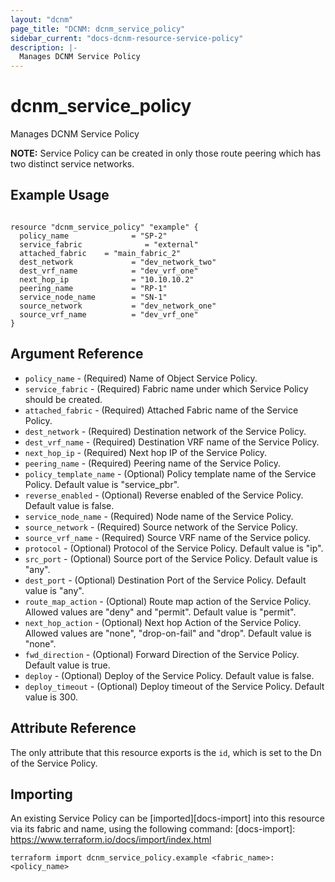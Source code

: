 ```yaml
---
layout: "dcnm"
page_title: "DCNM: dcnm_service_policy"
sidebar_current: "docs-dcnm-resource-service-policy"
description: |-
  Manages DCNM Service Policy
---
```


# dcnm_service_policy

Manages DCNM Service Policy

**NOTE:** Service Policy can be created in only those route peering which has two distinct service networks.

## Example Usage

```hcl

resource "dcnm_service_policy" "example" {
  policy_name              = "SP-2"
  service_fabric              = "external"
  attached_fabric    = "main_fabric_2"
  dest_network             = "dev_network_two"
  dest_vrf_name            = "dev_vrf_one"
  next_hop_ip              = "10.10.10.2"
  peering_name             = "RP-1"
  service_node_name        = "SN-1"
  source_network           = "dev_network_one"
  source_vrf_name          = "dev_vrf_one"
}

```

## Argument Reference

- `policy_name` - (Required) Name of Object Service Policy.
- `service_fabric` - (Required) Fabric name under which Service Policy should be created.
- `attached_fabric` - (Required) Attached Fabric name of the Service Policy.
- `dest_network` - (Required) Destination network of the Service Policy.
- `dest_vrf_name` - (Required) Destination VRF name of the Service Policy.
- `next_hop_ip` - (Required) Next hop IP of the Service Policy.
- `peering_name` - (Required) Peering name of the Service Policy.
- `policy_template_name` - (Optional) Policy template name of the Service Policy. Default value is "service_pbr".
- `reverse_enabled` - (Optional) Reverse enabled of the Service Policy. Default value is false.
- `service_node_name` - (Required) Node name of the Service Policy.
- `source_network` - (Required) Source network of the Service Policy.
- `source_vrf_name` - (Required) Source VRF name of the Service policy.
- `protocol` - (Optional) Protocol of the Service Policy. Default value is "ip".
- `src_port` - (Optional) Source port of the Service Policy. Default value is "any".
- `dest_port` - (Optional) Destination Port of the Service Policy. Default value is "any".
- `route_map_action` - (Optional) Route map action of the Service Policy. Allowed values are "deny" and "permit". Default value is "permit".
- `next_hop_action` - (Optional) Next hop Action of the Service Policy. Allowed values are "none", "drop-on-fail" and "drop". Default value is "none".
- `fwd_direction` - (Optional) Forward Direction of the Service Policy. Default value is true.
- `deploy` - (Optional) Deploy of the Service Policy. Default value is false.
- `deploy_timeout` - (Optional) Deploy timeout of the Service Policy. Default value is 300.

## Attribute Reference

The only attribute that this resource exports is the `id`, which is set to the
Dn of the Service Policy.

## Importing

An existing Service Policy can be [imported][docs-import] into this resource via its fabric and name, using the following command:
[docs-import]: https://www.terraform.io/docs/import/index.html

```
terraform import dcnm_service_policy.example <fabric_name>:<policy_name>
```
